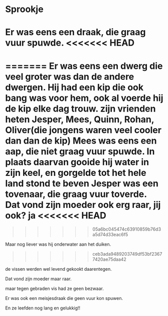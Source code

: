 # Sprookje

Er was eens een draak, die graag vuur spuwde.
<<<<<<< HEAD
=======
=======
Er was eens een dwerg die veel groter was 
dan de andere dwergen.
Hij had een kip die ook bang was voor hem,
ook al voerde hij de kip elke dag trouw.
zijn vrienden heten Jesper, Mees, Quinn, Rohan, Oliver(die jongens waren veel cooler dan dan de kip) 
Mees was eens een aap, die niet graag vuur spuwde.
In plaats daarvan gooide hij water in zijn keel, en gorgelde tot het hele land stond te beven
Jesper was een tovenaar, die graag vuur toverde.
Dat vond zijn moeder ook erg raar, jij ook? ja
<<<<<<< HEAD
=======
>>>>>>> 05a6bc045474c63910859b76d3a5d74d33eac6f5

Maar nog liever was hij onderwater aan het duiken.
>>>>>>> ceb3ada9489203749df53bf23677420ae75daa42

de vissen werden wel levend gekookt daarentegen.

Dat vond zijn moeder maar raar.

maar tegen gebraden vis had ze geen bezwaar.

Er was ook een meisjesdraak die geen vuur kon spuwen.

En ze leefden nog lang en gelukkig!!
